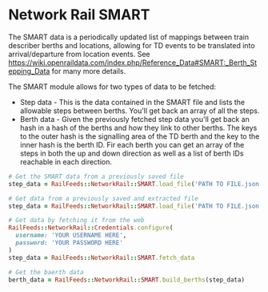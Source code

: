 # Network Rail SMART 

The SMART data is a periodically updated list of mappings between train describer berths
and locations, allowing for TD events to be translated into arrival/departure from location
events.
See <https://wiki.openraildata.com/index.php/Reference_Data#SMART:_Berth_Stepping_Data>
for many more details.

The SMART module allows for two types of data to be fetched:

* Step data - This is the data contained in the SMART file and lists the allowable
steps between berths. You'll get back an array of all the steps.
* Berth data - Given the previously fetched step data you'll get back an hash in a hash
of the berths and how they link to other berths. The keys to the outer hash is the signalling
area of the TD berth and the key to the inner hash is the berth ID. Fir each berth you can
get an array of the steps in both the up and down direction as well as a list of berth IDs
reachable in each direction.

```ruby
# Get the SMART data from a previously saved file
step_data = RailFeeds::NetworkRail::SMART.load_file('PATH TO FILE.json.gz')

# Get data from a previously saved and extracted file
step_data = RailFeeds::NetworkRail::SMART.load_file('PATH TO FILE.json')

# Get data by fetching it from the web
RailFeeds::NetworkRail::Credentials.configure(
  username: 'YOUR USERNAME HERE',
  password: 'YOUR PASSWORD HERE'
)
step_data = RailFeeds::NetworkRail::SMART.fetch_data

# Get the baerth data
berth_data = RailFeeds::NetworkRail::SMART.build_berths(step_data)
```
